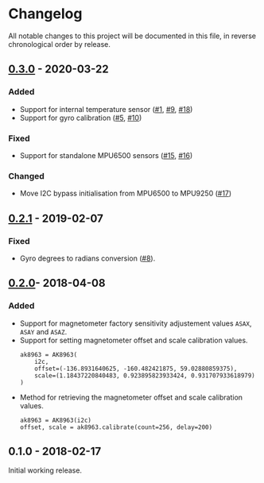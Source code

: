 # Changelog

All notable changes to this project will be documented in this file, in reverse chronological order by release.

## [0.3.0](https://github.com/tuupola/micropython-mpu9250/compare/0.2.1...0.3.0) - 2020-03-22
### Added

- Support for internal temperature sensor ([#1](https://github.com/tuupola/micropython-mpu9250/issues/1), [#9](https://github.com/tuupola/micropython-mpu9250/pull/9), [#18](https://github.com/tuupola/micropython-mpu9250/pull/18))
- Support for gyro calibration ([#5](https://github.com/tuupola/micropython-mpu9250/issues/5), [#10](https://github.com/tuupola/micropython-mpu9250/pull/10))

### Fixed
- Support for standalone MPU6500 sensors ([#15](https://github.com/tuupola/micropython-mpu9250/issues/15), [#16](https://github.com/tuupola/micropython-mpu9250/pull/16))

### Changed

- Move I2C bypass initialisation from MPU6500 to MPU9250 ([#17](https://github.com/tuupola/micropython-mpu9250/issues/17))

## [0.2.1](https://github.com/tuupola/micropython-mpu9250/compare/0.2.0...0.2.1) - 2019-02-07
### Fixed
- Gyro degrees to radians conversion ([#8](https://github.com/tuupola/micropython-mpu9250/pull/8)).

## [0.2.0](https://github.com/tuupola/micropython-mpu9250/compare/0.1.0...0.2.0)- 2018-04-08
### Added
- Support for magnetometer factory sensitivity adjustement values `ASAX`, `ASAY` and `ASAZ`.
- Support for setting magnetometer offset and scale calibration values.
    ```
    ak8963 = AK8963(
        i2c,
        offset=(-136.8931640625, -160.482421875, 59.02880859375),
        scale=(1.18437220840483, 0.923895823933424, 0.931707933618979)
    )
    ```
- Method for retrieving the magnetometer offset and scale calibration values.
    ```
    ak8963 = AK8963(i2c)
    offset, scale = ak8963.calibrate(count=256, delay=200)
    ```

## 0.1.0 - 2018-02-17

Initial working release.